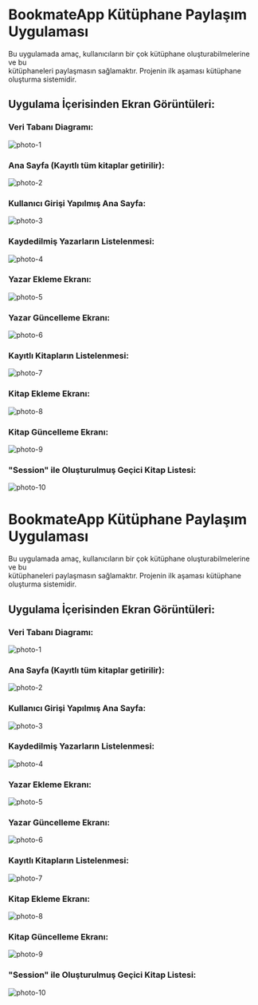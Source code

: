 # BookmateApp Kütüphane Paylaşım Uygulaması

Bu uygulamada amaç, kullanıcıların bir çok kütüphane oluşturabilmelerine ve bu <br>
kütüphaneleri paylaşmasın sağlamaktır. Projenin ilk aşaması kütüphane oluşturma sistemidir. 


## Uygulama İçerisinden Ekran Görüntüleri:


### Veri Tabanı Diagramı:

<img src="https://i.hizliresim.com/qxkmoky.png" alt="photo-1"/><br>

### Ana Sayfa (Kayıtlı tüm kitaplar getirilir):

<img src="https://www.hizliresim.com/4kuzz6h" alt="photo-2"/><br>

### Kullanıcı Girişi Yapılmış Ana Sayfa:

<img src="https://www.hizliresim.com/n9giam1" alt="photo-3"/><br>

### Kaydedilmiş Yazarların Listelenmesi:

<img src="https://www.hizliresim.com/dutv8yv" alt="photo-4"/><br>

### Yazar Ekleme Ekranı:

<img src="https://www.hizliresim.com/hdza085" alt="photo-5"/><br>

### Yazar Güncelleme Ekranı:

<img src="https://www.hizliresim.com/564ay7f" alt="photo-6"/><br>

### Kayıtlı Kitapların Listelenmesi:

<img src="https://www.hizliresim.com/io6rvfr" alt="photo-7"/><br>

### Kitap Ekleme Ekranı:

<img src="https://imgyukle.com/i/rHm348" alt="photo-8"/><br>

### Kitap Güncelleme Ekranı:

<img src="https://www.hizliresim.com/shduk2h" alt="photo-9"/><br>

### "Session" ile Oluşturulmuş Geçici Kitap Listesi:

<img src="https://www.hizliresim.com/4s5e0l7" alt="photo-10"/><br>

# BookmateApp Kütüphane Paylaşım Uygulaması

Bu uygulamada amaç, kullanıcıların bir çok kütüphane oluşturabilmelerine ve bu <br>
kütüphaneleri paylaşmasın sağlamaktır. Projenin ilk aşaması kütüphane oluşturma sistemidir. 


## Uygulama İçerisinden Ekran Görüntüleri:


### Veri Tabanı Diagramı:

<img src="https://i.hizliresim.com/qxkmoky.png" alt="photo-1"/><br>

### Ana Sayfa (Kayıtlı tüm kitaplar getirilir):

<img src="https://www.hizliresim.com/4kuzz6h" alt="photo-2"/><br>

### Kullanıcı Girişi Yapılmış Ana Sayfa:

<img src="https://www.hizliresim.com/n9giam1" alt="photo-3"/><br>

### Kaydedilmiş Yazarların Listelenmesi:

<img src="https://www.hizliresim.com/dutv8yv" alt="photo-4"/><br>

### Yazar Ekleme Ekranı:

<img src="https://www.hizliresim.com/hdza085" alt="photo-5"/><br>

### Yazar Güncelleme Ekranı:

<img src="https://www.hizliresim.com/564ay7f" alt="photo-6"/><br>

### Kayıtlı Kitapların Listelenmesi:

<img src="https://www.hizliresim.com/io6rvfr" alt="photo-7"/><br>

### Kitap Ekleme Ekranı:

<img src="https://imgyukle.com/i/rHm348" alt="photo-8"/><br>

### Kitap Güncelleme Ekranı:

<img src="https://www.hizliresim.com/shduk2h" alt="photo-9"/><br>

### "Session" ile Oluşturulmuş Geçici Kitap Listesi:

<img src="https://www.hizliresim.com/4s5e0l7" alt="photo-10"/><br>

